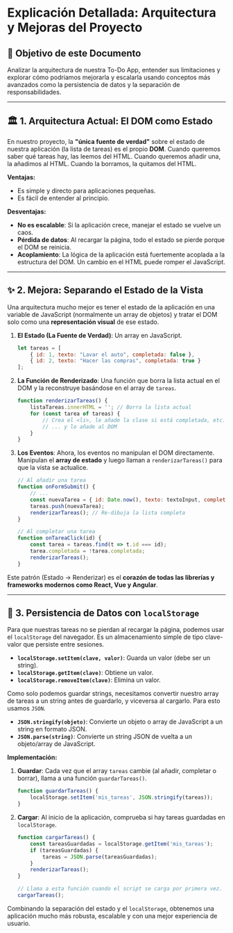 # Explicación Detallada: Arquitectura y Mejoras del Proyecto

## 🎯 Objetivo de este Documento

Analizar la arquitectura de nuestra To-Do App, entender sus limitaciones y explorar cómo podríamos mejorarla y escalarla usando conceptos más avanzados como la persistencia de datos y la separación de responsabilidades.

---

## 🏛️ 1. Arquitectura Actual: El DOM como Estado

En nuestro proyecto, la **"única fuente de verdad"** sobre el estado de nuestra aplicación (la lista de tareas) es el propio **DOM**. Cuando queremos saber qué tareas hay, las leemos del HTML. Cuando queremos añadir una, la añadimos al HTML. Cuando la borramos, la quitamos del HTML.

**Ventajas:**
- Es simple y directo para aplicaciones pequeñas.
- Es fácil de entender al principio.

**Desventajas:**
- **No es escalable**: Si la aplicación crece, manejar el estado se vuelve un caos.
- **Pérdida de datos**: Al recargar la página, todo el estado se pierde porque el DOM se reinicia.
- **Acoplamiento**: La lógica de la aplicación está fuertemente acoplada a la estructura del DOM. Un cambio en el HTML puede romper el JavaScript.

---

## ✨ 2. Mejora: Separando el Estado de la Vista

Una arquitectura mucho mejor es tener el estado de la aplicación en una variable de JavaScript (normalmente un array de objetos) y tratar el DOM solo como una **representación visual** de ese estado.

1.  **El Estado (La Fuente de Verdad)**: Un array en JavaScript.
    ```javascript
    let tareas = [
        { id: 1, texto: "Lavar el auto", completada: false },
        { id: 2, texto: "Hacer las compras", completada: true }
    ];
    ```

2.  **La Función de Renderizado**: Una función que borra la lista actual en el DOM y la reconstruye basándose en el array de `tareas`.
    ```javascript
    function renderizarTareas() {
        listaTareas.innerHTML = ''; // Borra la lista actual
        for (const tarea of tareas) {
            // Crea el <li>, le añade la clase si está completada, etc.
            // ... y lo añade al DOM
        }
    }
    ```

3.  **Los Eventos**: Ahora, los eventos no manipulan el DOM directamente. Manipulan el **array de estado** y luego llaman a `renderizarTareas()` para que la vista se actualice.
    ```javascript
    // Al añadir una tarea
    function onFormSubmit() {
        // ...
        const nuevaTarea = { id: Date.now(), texto: textoInput, completada: false };
        tareas.push(nuevaTarea);
        renderizarTareas(); // Re-dibuja la lista completa
    }

    // Al completar una tarea
    function onTareaClick(id) {
        const tarea = tareas.find(t => t.id === id);
        tarea.completada = !tarea.completada;
        renderizarTareas();
    }
    ```

Este patrón (Estado -> Renderizar) es el **corazón de todas las librerías y frameworks modernos como React, Vue y Angular**.

---

## 💾 3. Persistencia de Datos con `localStorage`

Para que nuestras tareas no se pierdan al recargar la página, podemos usar el `localStorage` del navegador. Es un almacenamiento simple de tipo clave-valor que persiste entre sesiones.

- **`localStorage.setItem(clave, valor)`**: Guarda un valor (debe ser un string).
- **`localStorage.getItem(clave)`**: Obtiene un valor.
- **`localStorage.removeItem(clave)`**: Elimina un valor.

Como solo podemos guardar strings, necesitamos convertir nuestro array de tareas a un string antes de guardarlo, y viceversa al cargarlo. Para esto usamos `JSON`.

- **`JSON.stringify(objeto)`**: Convierte un objeto o array de JavaScript a un string en formato JSON.
- **`JSON.parse(string)`**: Convierte un string JSON de vuelta a un objeto/array de JavaScript.

**Implementación:**

1.  **Guardar**: Cada vez que el array `tareas` cambie (al añadir, completar o borrar), llama a una función `guardarTareas()`.
    ```javascript
    function guardarTareas() {
        localStorage.setItem('mis_tareas', JSON.stringify(tareas));
    }
    ```

2.  **Cargar**: Al inicio de la aplicación, comprueba si hay tareas guardadas en `localStorage`.
    ```javascript
    function cargarTareas() {
        const tareasGuardadas = localStorage.getItem('mis_tareas');
        if (tareasGuardadas) {
            tareas = JSON.parse(tareasGuardadas);
        }
        renderizarTareas();
    }

    // Llama a esta función cuando el script se carga por primera vez.
    cargarTareas();
    ```

Combinando la separación del estado y el `localStorage`, obtenemos una aplicación mucho más robusta, escalable y con una mejor experiencia de usuario.
